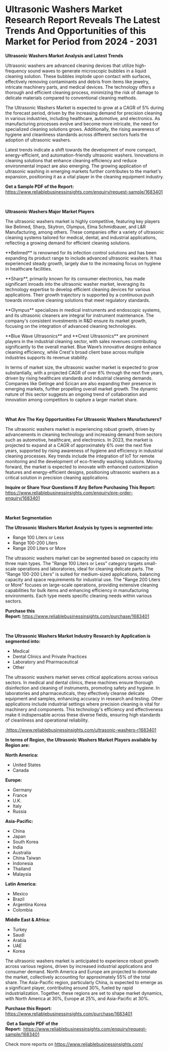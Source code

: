 <p><h1>Ultrasonic Washers Market Research Report Reveals The Latest Trends And Opportunities of this Market for Period from 2024 - 2031</h1></p><p><strong>Ultrasonic Washers Market Analysis and Latest Trends</strong></p>
<p><p>Ultrasonic washers are advanced cleaning devices that utilize high-frequency sound waves to generate microscopic bubbles in a liquid cleaning solution. These bubbles implode upon contact with surfaces, effectively removing contaminants and debris from items like jewelry, intricate machinery parts, and medical devices. The technology offers a thorough and efficient cleaning process, minimizing the risk of damage to delicate materials compared to conventional cleaning methods.</p><p>The Ultrasonic Washers Market is expected to grow at a CAGR of 5% during the forecast period, driven by the increasing demand for precision cleaning in various industries, including healthcare, automotive, and electronics. As manufacturing processes evolve and become more intricate, the need for specialized cleaning solutions grows. Additionally, the rising awareness of hygiene and cleanliness standards across different sectors fuels the adoption of ultrasonic washers. </p><p>Latest trends indicate a shift towards the development of more compact, energy-efficient, and automation-friendly ultrasonic washers. Innovations in cleaning solutions that enhance cleaning efficiency and reduce environmental impact are also emerging. The growing application of ultrasonic washing in emerging markets further contributes to the market's expansion, positioning it as a vital player in the cleaning equipment industry.</p></p>
<p><strong>Get a Sample PDF of the Report:&nbsp;</strong> <a href="https://www.reliablebusinessinsights.com/enquiry/request-sample/1683401?utm_campaign=39&utm_medium=2&utm_source=Github&utm_content=ia&utm_term=30122024&utm_id=ultrasonic-washers">https://www.reliablebusinessinsights.com/enquiry/request-sample/1683401</a></p>
<p>&nbsp;</p>
<p><strong>Ultrasonic Washers Major Market Players</strong></p>
<p><p>The ultrasonic washers market is highly competitive, featuring key players like Belimed, Sharp, Skytron, Olympus, Elma Schmidbauer, and L&R Manufacturing, among others. These companies offer a variety of ultrasonic cleaning systems tailored for medical, dental, and industrial applications, reflecting a growing demand for efficient cleaning solutions.</p><p>**Belimed** is renowned for its infection control solutions and has been expanding its product range to include advanced ultrasonic washers. It has experienced steady growth, largely due to the increasing focus on hygiene in healthcare facilities.</p><p>**Sharp**, primarily known for its consumer electronics, has made significant inroads into the ultrasonic washer market, leveraging its technology expertise to develop efficient cleaning devices for various applications. Their growth trajectory is supported by a continuous push towards innovative cleaning solutions that meet regulatory standards.</p><p>**Olympus** specializes in medical instruments and endoscopic systems, and its ultrasonic cleaners are integral for instrument maintenance. The company's consistent investments in R&D ensure its market growth, focusing on the integration of advanced cleaning technologies.</p><p>**Blue Wave Ultrasonics** and **Crest Ultrasonics** are prominent players in the industrial cleaning sector, with sales revenues contributing significantly to the overall market. Blue Wave’s innovative designs enhance cleaning efficiency, while Crest's broad client base across multiple industries supports its revenue stability.</p><p>In terms of market size, the ultrasonic washer market is expected to grow substantially, with a projected CAGR of over 6% through the next five years, driven by rising healthcare standards and industrial cleaning demands. Companies like Getinge and Scican are also expanding their presence in emerging markets, further propelling overall market growth. The dynamic nature of this sector suggests an ongoing trend of collaboration and innovation among competitors to capture a larger market share.</p></p>
<p>&nbsp;</p>
<p><strong>What Are The Key Opportunities For Ultrasonic Washers Manufacturers?</strong></p>
<p><p>The ultrasonic washers market is experiencing robust growth, driven by advancements in cleaning technology and increasing demand from sectors such as automotive, healthcare, and electronics. In 2023, the market is projected to expand at a CAGR of approximately 6% over the next five years, supported by rising awareness of hygiene and efficiency in industrial cleaning processes. Key trends include the integration of IoT for remote monitoring and the development of eco-friendly washing solutions. Moving forward, the market is expected to innovate with enhanced customization features and energy-efficient designs, positioning ultrasonic washers as a critical solution in precision cleaning applications.</p></p>
<p><strong>Inquire or Share Your Questions If Any Before Purchasing This Report:</strong> <a href="https://www.reliablebusinessinsights.com/enquiry/pre-order-enquiry/1683401?utm_campaign=39&utm_medium=2&utm_source=Github&utm_content=ia&utm_term=30122024&utm_id=ultrasonic-washers">https://www.reliablebusinessinsights.com/enquiry/pre-order-enquiry/1683401</a></p>
<p>&nbsp;</p>
<p><strong>Market Segmentation</strong></p>
<p><strong>The Ultrasonic Washers Market Analysis by types is segmented into:</strong></p>
<p><ul><li>Range 100 Liters or Less</li><li>Range 100-200 Liters</li><li>Range 200 Liters or More</li></ul></p>
<p><p>The ultrasonic washers market can be segmented based on capacity into three main types. The "Range 100 Liters or Less" category targets small-scale operations and laboratories, ideal for cleaning delicate parts. The "Range 100-200 Liters" is suited for medium-sized applications, balancing capacity and space requirements for industrial use. The "Range 200 Liters or More" focuses on large-scale operations, providing extensive cleaning capabilities for bulk items and enhancing efficiency in manufacturing environments. Each type meets specific cleaning needs within various sectors.</p></p>
<p><strong>Purchase this Report:&nbsp;</strong><a href="https://www.reliablebusinessinsights.com/purchase/1683401?utm_campaign=39&utm_medium=2&utm_source=Github&utm_content=ia&utm_term=30122024&utm_id=ultrasonic-washers">https://www.reliablebusinessinsights.com/purchase/1683401</a></p>
<p>&nbsp;</p>
<p><strong>The Ultrasonic Washers Market Industry Research by Application is segmented into:</strong></p>
<p><ul><li>Medical</li><li>Dental Clinics and Private Practices</li><li>Laboratory and Pharmaceutical</li><li>Other</li></ul></p>
<p><p>The ultrasonic washers market serves critical applications across various sectors. In medical and dental clinics, these machines ensure thorough disinfection and cleaning of instruments, promoting safety and hygiene. In laboratories and pharmaceuticals, they effectively cleanse delicate equipment and samples, enhancing accuracy in research and testing. Other applications include industrial settings where precision cleaning is vital for machinery and components. This technology's efficiency and effectiveness make it indispensable across these diverse fields, ensuring high standards of cleanliness and operational reliability.</p></p>
<p><a href="https://www.reliablebusinessinsights.com/ultrasonic-washers-r1683401?utm_campaign=39&utm_medium=2&utm_source=Github&utm_content=ia&utm_term=30122024&utm_id=ultrasonic-washers">&nbsp;https://www.reliablebusinessinsights.com/ultrasonic-washers-r1683401</a></p>
<p><strong>In terms of Region, the Ultrasonic Washers Market Players available by Region are:</strong></p>
<p>
    <p> <strong> North America: </strong>
        <ul>
            <li>United States</li>
            <li>Canada</li>
        </ul>
        </p> 
    <p> <strong> Europe: </strong>
        <ul>
            <li>Germany</li>
            <li>France</li>
            <li>U.K.</li>
            <li>Italy</li>
            <li>Russia</li>
        </ul>
        </p> 
    <p> <strong> Asia-Pacific: </strong>
        <ul>
            <li>China</li>
            <li>Japan</li>
            <li>South Korea</li>
            <li>India</li>
            <li>Australia</li>
            <li>China Taiwan</li>
            <li>Indonesia</li>
            <li>Thailand</li>
            <li>Malaysia</li>
        </ul>
        </p> 
    <p> <strong> Latin America: </strong>
        <ul>
            <li>Mexico</li>
            <li>Brazil</li>
            <li>Argentina Korea</li>
            <li>Colombia</li>
        </ul>
        </p> 
    <p> <strong> Middle East & Africa: </strong>
        <ul>
            <li>Turkey</li>
            <li>Saudi</li>
            <li>Arabia</li>
            <li>UAE</li>
            <li>Korea</li>
        </ul>
    </p>
    </p>
<p><p>The ultrasonic washers market is anticipated to experience robust growth across various regions, driven by increased industrial applications and consumer demand. North America and Europe are projected to dominate the market, collectively accounting for approximately 55% of the total share. The Asia-Pacific region, particularly China, is expected to emerge as a significant player, contributing around 30%, fueled by rapid industrialization. Together, these regions are set to shape market dynamics, with North America at 30%, Europe at 25%, and Asia-Pacific at 30%.</p></p>
<p><strong>Purchase this Report: </strong><a href="https://www.reliablebusinessinsights.com/purchase/1683401?utm_campaign=39&utm_medium=2&utm_source=Github&utm_content=ia&utm_term=30122024&utm_id=ultrasonic-washers">https://www.reliablebusinessinsights.com/purchase/1683401</a></p>
<p>&nbsp;<strong>Get a Sample PDF of the Report:&nbsp;&nbsp;</strong><a href="https://www.reliablebusinessinsights.com/enquiry/request-sample/1683401?utm_campaign=39&utm_medium=2&utm_source=Github&utm_content=ia&utm_term=30122024&utm_id=ultrasonic-washers">https://www.reliablebusinessinsights.com/enquiry/request-sample/1683401</a></p>
<p><strong></strong></p>
<p>Check more reports on <a href="https://www.reliablebusinessinsights.com/?utm_campaign=39&utm_medium=2&utm_source=Github&utm_content=ia&utm_term=30122024&utm_id=ultrasonic-washers">https://www.reliablebusinessinsights.com/</a></p>